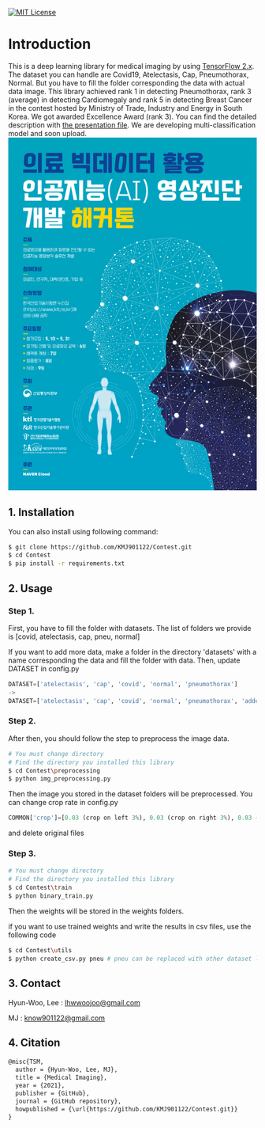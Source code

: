 [![MIT License](http://img.shields.io/badge/license-MIT-blue.svg?style=flat)](LICENSE)

# Introduction
This is a deep learning library for medical imaging by using [TensorFlow 2.x](https://www.tensorflow.org/).
The dataset you can handle are Covid19, Atelectasis, Cap, Pneumothorax, Normal.
But you have to fill the folder corresponding the data with actual data image.
This library achieved rank 1 in detecting Pneumothorax, rank 3 (average) in detecting Cardiomegaly and rank 5 in detecting Breast Cancer in the contest hosted by Ministry of Trade, Industry and Energy in South Korea.
We got awarded Excellence Award (rank 3).
You can find the detailed description with [the presentation file](./images/presentation.pdf).
We are developing multi-classification model and soon upload.
![excution image](./images/contest_image.jpg)


## 1. Installation

You can also install using following command:

```bash
$ git clone https://github.com/KMJ901122/Contest.git
$ cd Contest
$ pip install -r requirements.txt
```

## 2. Usage

### Step 1.
First, you have to fill the folder with datasets.
The list of folders we provide is [covid, atelectasis, cap, pneu, normal]

If you want to add more data, make a folder in the directory 'datasets' with a name corresponding the data and fill the folder with data.
Then, update DATASET in config.py

```python
DATASET=['atelectasis', 'cap', 'covid', 'normal', 'pneumothorax']
->
DATASET=['atelectasis', 'cap', 'covid', 'normal', 'pneumothorax', 'added data']
```

### Step 2.
After then, you should follow the step to preprocess the image data.
```bash
# You must change directory
# Find the directory you installed this library
$ cd Contest\preprocessing
$ python img_preprocessing.py
```
Then the image you stored in the dataset folders will be preprocessed.
You can change crop rate in config.py
```python
COMMON['crop']=[0.03 (crop on left 3%), 0.03 (crop on right 3%), 0.03 (crop on top 3%), 0.03 (crop on down 3%)]
```
and delete original files

### Step 3.
```bash
# You must change directory
# Find the directory you installed this library
$ cd Contest\train
$ python binary_train.py
```
Then the weights will be stored in the weights folders.

if you want to use trained weights and write the results in csv files,
use the following code
```bash
$ cd Contest\utils
$ python create_csv.py pneu # pneu can be replaced with other dataset listed in config.DATASET
```
## 3. Contact
Hyun-Woo, Lee : lhwwoojoo@gmail.com

MJ : know901122@gmail.com
## 4. Citation
```
@misc{TSM,
  author = {Hyun-Woo, Lee, MJ},
  title = {Medical Imaging},
  year = {2021},
  publisher = {GitHub},
  journal = {GitHub repository},
  howpublished = {\url{https://github.com/KMJ901122/Contest.git}}
}
```
